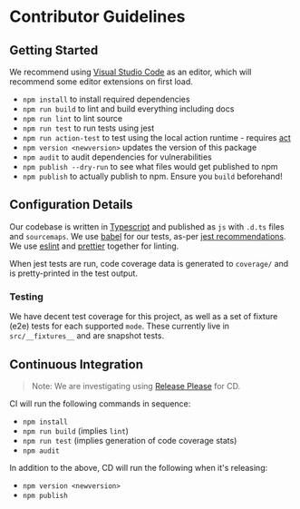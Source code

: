 # Contributor Guidelines

## Getting Started

We recommend using [Visual Studio Code](https://code.visualstudio.com/) as an editor, which will recommend some editor extensions on first load.

- `npm install` to install required dependencies
- `npm run build` to lint and build everything including docs
- `npm run lint` to lint source
- `npm run test` to run tests using jest
- `npm run action-test` to test using the local action runtime - requires [act](https://github.com/nektos/act)
- `npm version <newversion>` updates the version of this package
- `npm audit` to audit dependencies for vulnerabilities
- `npm publish --dry-run` to see what files would get published to npm
- `npm publish` to actually publish to npm. Ensure you `build` beforehand!

## Configuration Details

Our codebase is written in [Typescript](https://www.typescriptlang.org/) and published as `js` with `.d.ts` files and `sourcemaps`.
We use [babel](https://babeljs.io/) for our tests, as-per [jest recommendations](https://jestjs.io/docs/getting-started#using-typescript).
We use [eslint](https://eslint.org/) and [prettier](https://prettier.io/) together for linting.

When jest tests are run, code coverage data is generated to `coverage/` and is pretty-printed in the test output.

### Testing

We have decent test coverage for this project, as well as a set of fixture (e2e) tests for each supported `mode`. These currently live in `src/__fixtures__` and are snapshot tests.

## Continuous Integration

> Note: We are investigating using [Release Please](https://github.com/googleapis/release-please) for CD.

CI will run the following commands in sequence:

- `npm install`
- `npm run build` (implies `lint`)
- `npm run test` (implies generation of code coverage stats)
- `npm audit`

In addition to the above, CD will run the following when it's releasing:

- `npm version <newversion>`
- `npm publish`
